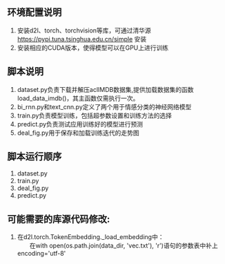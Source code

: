 ## 环境配置说明
1. 安装d2l、torch、torchvision等库，可通过清华源 https://pypi.tuna.tsinghua.edu.cn/simple 安装
2. 安装相应的CUDA版本，使得模型可以在GPU上进行训练

## 脚本说明
1. dataset.py负责下载并解压aclIMDB数据集,提供加载数据集的函数load_data_imdb()，其主函数仅需执行一次。
2. bi_rnn.py和text_cnn.py定义了两个用于情感分类的神经网络模型
3. train.py负责模型训练，包括超参数设置和训练方法的选择
4. predict.py负责测试应用训练好的模型进行预测
5. deal_fig.py用于保存和加载训练迭代的走势图

## 脚本运行顺序
1. dataset.py
2. train.py
3. deal_fig.py
4. predict.py

## 可能需要的库源代码修改:
1. 在d2l.torch.TokenEmbedding._load_embedding中：<br>
&emsp;&emsp;在with open(os.path.join(data_dir, 'vec.txt'), 'r')语句的参数表中补上 encoding='utf-8'